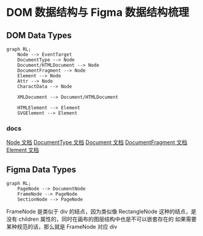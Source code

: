 # DOM 数据结构与 Figma 数据结构梳理

## DOM Data Types

```mermaid
graph RL;
    Node --> EventTarget
    DocumentType --> Node
    Document/HTMLDocument --> Node
    DocumentFragment --> Node
    Element --> Node
    Attr --> Node
    CharactData --> Node

    XMLDocument --> Document/HTMLDocument

    HTMLElement --> Element
    SVGElement --> Element

```

### docs

[Node 文档](https://developer.mozilla.org/en-US/docs/Web/API/Node)
[DocumentType 文档](https://developer.mozilla.org/en-US/docs/Web/API/DocumentType)
[Document 文档](https://developer.mozilla.org/en-US/docs/Web/API/Document)
[DocumentFragment 文档](https://developer.mozilla.org/en-US/docs/Web/API/DocumentFragment)
[Element 文档](https://developer.mozilla.org/en-US/docs/Web/API/Element)

## Figma Data Types

```mermaid
graph RL;
    PageNode --> DocumentNode
    FrameNode --> PageNode
    SectionNode --> PageNode
```

FrameNode 是类似于 div 的结点，因为类似像 RectangleNode 这种的结点，是没有 children 属性的，同时在画布的图层结构中也是不可以嵌套存在的
如果需要某种规范的话，那么就是 FrameNode 对应 div
